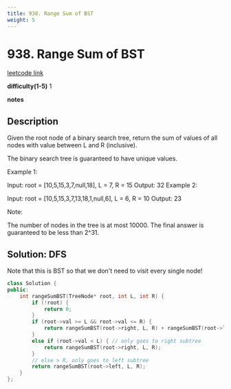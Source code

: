 ```yaml
---
title: 938. Range Sum of BST
weight: 5
---
```

# 938. Range Sum of BST
[leetcode link](https://leetcode.com/problems/range-sum-of-bst/)

**difficulty(1-5)** 
1

**notes**   


## Description
Given the root node of a binary search tree, return the sum of values of all nodes with value between L and R (inclusive).

The binary search tree is guaranteed to have unique values.
 

Example 1:

Input: root = [10,5,15,3,7,null,18], L = 7, R = 15
Output: 32
Example 2:

Input: root = [10,5,15,3,7,13,18,1,null,6], L = 6, R = 10
Output: 23
 

Note:

The number of nodes in the tree is at most 10000.
The final answer is guaranteed to be less than 2^31.

## Solution: DFS

Note that this is BST so that we don't need to visit every single node!

```c++
class Solution {
public:
    int rangeSumBST(TreeNode* root, int L, int R) {
        if (!root) {
            return 0;
        }
        if (root->val >= L && root->val <= R) {
            return rangeSumBST(root->right, L, R) + rangeSumBST(root->left, L, R) + root->val;
        }
        else if (root->val < L) { // only goes to right subtree
            return rangeSumBST(root->right, L, R);
        }
        // else > R, only goes to left subtree
        return rangeSumBST(root->left, L, R);
    }
};
```